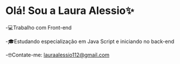 # Olá! Sou a Laura Alessio✨

-💻Trabalho com Front-end

-🎓Estudando especialização em Java Script e iniciando no back-end

-🤓Contate-me: lauraalessio112@gmail.com


